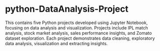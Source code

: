 # python-DataAnalysis-Project
This contains five Python projects developed using Jupyter Notebook, focusing on data analysis and visualization. Projects include IPL match analysis, stock market analysis, sales performance insights, and Zomato dataset exploration. Each project demonstrates data cleaning, exploratory data analysis, visualization and extracting insights. 
